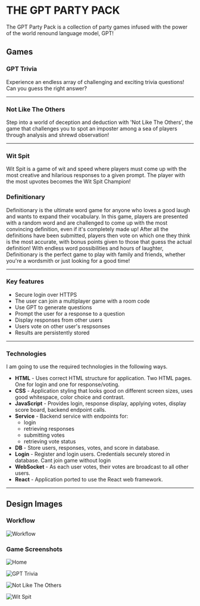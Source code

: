# THE GPT PARTY PACK

The GPT Party Pack is a collection of party games infused with the power of the world renound language model, GPT!

## Games


### GPT Trivia

Experience an endless array of challenging and exciting trivia questions! Can you guess the right answer?

---

### Not Like The Others

Step into a world of deception and deduction with 'Not Like The Others', the game that challenges you to spot an imposter among a sea of players through analysis and shrewd observation!

---

### Wit Spit

Wit Spit is a game of wit and speed where players must come up with the most creative and hilarious responses to a given prompt. The player with the most upvotes becomes the Wit Spit Champion!

### Definitionary

Definitionary is the ultimate word game for anyone who loves a good laugh and wants to expand their vocabulary. In this game, players are presented with a random word and are challenged to come up with the most convincing definition, even if it's completely made up! After all the definitions have been submitted, players then vote on which one they think is the most accurate, with bonus points given to those that guess the actual definition! With endless word possibilities and hours of laughter, Definitionary is the perfect game to play with family and friends, whether you're a wordsmith or just looking for a good time!

---
### Key features

- Secure login over HTTPS
- The user can join a multiplayer game with a room code
- Use GPT to generate questions
- Prompt the user for a response to a question
- Display responses from other users
- Users vote on other user's respsonses
- Results are persistently stored

---

### Technologies

I am going to use the required technologies in the following ways.

- **HTML** - Uses correct HTML structure for application. Two HTML pages. One for login and one for response/voting.
- **CSS** - Application styling that looks good on different screen sizes, uses good whitespace, color choice and contrast.
- **JavaScript** - Provides login, response display, applying votes, display score board, backend endpoint calls.
- **Service** - Backend service with endpoints for:
  - login
  - retrieving responses
  - submitting votes
  - retrieving vote status
- **DB** - Store users, responses, votes, and score in database.
- **Login** - Register and login users. Credentials securely stored in database. Cant join game without login
- **WebSocket** - As each user votes, their votes are broadcast to all other users.
- **React** - Application ported to use the React web framework.

---

## Design Images

### Workflow
![Workflow](design_pics/gpt-party-pack-2.png)

### Game Screenshots
![Home](design_pics/gpt-party-pack-3.png)

![GPT Trivia](design_pics/gpt-party-pack-4.png)

![Not Like The Others](design_pics/gpt-party-pack-5.png)

![Wit Spit](design_pics/gpt-party-pack-6.png)

